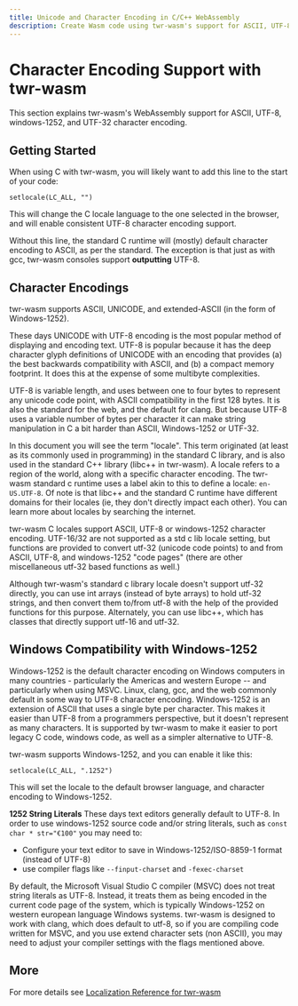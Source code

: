 ```yaml
---
title: Unicode and Character Encoding in C/C++ WebAssembly
description: Create Wasm code using twr-wasm's support for ASCII, UTF-8  windows-1252, and UTF-32 character encoding.
---
```


# Character Encoding Support with twr-wasm
This section explains twr-wasm's WebAssembly support for ASCII, UTF-8, windows-1252, and UTF-32 character encoding.

## Getting Started
When using C with twr-wasm, you will likely want to add this line to the start of your code:
~~~
setlocale(LC_ALL, "")
~~~

This will change the C locale language to the one selected in the browser, and will enable consistent UTF-8 character encoding support.

Without this line, the standard C runtime will (mostly) default character encoding to ASCII, as per the standard.  The exception is that just as with gcc, twr-wasm consoles support **outputting** UTF-8.

## Character Encodings
twr-wasm supports ASCII, UNICODE, and extended-ASCII (in the form of Windows-1252).

These days UNICODE with UTF-8 encoding is the most popular method of displaying and encoding text. UTF-8 is popular because it has the deep character glyph definitions of UNICODE with an encoding that provides (a) the best backwards compatibility with ASCII, and (b) a compact memory footprint.  It does this at the expense of some multibyte complexities.

UTF-8 is variable length, and uses between one to four bytes to represent any unicode code point, with ASCII compatibility in the first 128 bytes.  It is also the standard for the web, and the default for clang. But because UTF-8 uses a variable number of bytes per character it can make string manipulation in C a bit harder than ASCII, Windows-1252 or UTF-32.

In this document you will see the term "locale". This term originated (at least as its commonly used in programming) in the standard C library, and is also used in the standard C++ library (libc++ in twr-wasm).  A locale refers to a region of the world, along with a specific character encoding. The twr-wasm standard c runtime uses a label akin to this to define a locale: `en-US.UTF-8`. Of note is that libc++ and the standard C runtime have different domains for their locales (ie, they don't directly impact each other).  You can learn more about locales by searching the internet. 

twr-wasm C locales support ASCII, UTF-8 or windows-1252 character encoding.  UTF-16/32 are not supported as a std c lib locale setting, but functions are provided to convert utf-32 (unicode code points) to and from ASCII, UTF-8, and windows-1252 "code pages" (there are other miscellaneous utf-32 based functions as well.)

Although twr-wasm's standard c library locale doesn't support utf-32 directly, you can use int arrays (instead of byte arrays) to hold utf-32 strings, and then convert them to/from utf-8 with the help of the provided functions for this purpose.  Alternately, you can use libc++, which has classes that directly support utf-16 and utf-32.

## Windows Compatibility with Windows-1252
Windows-1252 is the default character encoding on Windows computers in many countries - particularly the Americas and western Europe -- and particularly when using MSVC. Linux, clang, gcc, and the web commonly default in some way to UTF-8 character encoding.  Windows-1252 is an extension of ASCII that uses a single byte per character.  This makes it easier than UTF-8 from a programmers perspective, but it doesn't represent as many characters. It is supported by twr-wasm to make it easier to port legacy C code, windows code, as well as a simpler alternative to UTF-8.

twr-wasm supports Windows-1252, and you can enable it like this:

~~~
setlocale(LC_ALL, ".1252")
~~~

This will set the locale to the default browser language, and character encoding to Windows-1252.

**1252 String Literals**
These days text editors generally default to UTF-8.  In order to use windows-1252  source code and/or string literals, such as `const char * str="€100"` you may need to: 

   - Configure your text editor to save in Windows-1252/ISO-8859-1 format (instead of UTF-8)
   - use compiler flags like `--finput-charset` and `-fexec-charset`
  
  By default, the Microsoft Visual Studio C compiler (MSVC) does not treat string literals as UTF-8. Instead, it treats them as being encoded in the current code page of the system, which is typically Windows-1252 on western european language Windows systems.  twr-wasm is designed to work with clang, which does default to utf-8, so if you are compiling code written for MSVC, and you use extend character sets (non ASCII), you may need to adjust your compiler settings with the flags mentioned above.

## More
For more details see [Localization Reference for twr-wasm](../api/api-localization.md)


